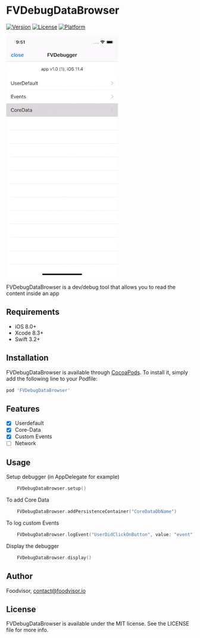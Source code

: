 # FVDebugDataBrowser

[![Version](https://img.shields.io/cocoapods/v/FVDebugDataBrowser.svg?style=flat)](https://cocoapods.org/pods/FVDebugDataBrowser)
[![License](https://img.shields.io/cocoapods/l/FVDebugDataBrowser.svg?style=flat)](https://cocoapods.org/pods/FVDebugDataBrowser)
[![Platform](https://img.shields.io/cocoapods/p/FVDebugDataBrowser.svg?style=flat)](https://cocoapods.org/pods/FVDebugDataBrowser)

![alt tag](https://raw.githubusercontent.com/foodvisor/FVDebugDataBrowser/master/demo.gif)

FVDebugDataBrowser is a dev/debug tool that allows you to read the content inside an app

## Requirements
- iOS 8.0+
- Xcode 8.3+
- Swift 3.2+

## Installation

FVDebugDataBrowser is available through [CocoaPods](https://cocoapods.org). To install it, simply add the following line to your Podfile:

```ruby
pod 'FVDebugDataBrowser'
```

## Features

- [x] Userdefault
- [x] Core-Data
- [x] Custom Events
- [ ] Network

## Usage
Setup debugger (in AppDelegate for example)
``` swift
    FVDebugDataBrowser.setup()
```
To add Core Data
``` swift
    FVDebugDataBrowser.addPersistenceContainer("CoreDataDbName")
```
To log custom Events
``` swift
    FVDebugDataBrowser.logEvent("UserDidClickOnButton", value: "event")
```
Display the debugger
``` swift
    FVDebugDataBrowser.display()
```


## Author

Foodvisor, contact@foodvisor.io

## License

FVDebugDataBrowser is available under the MIT license. See the LICENSE file for more info.
